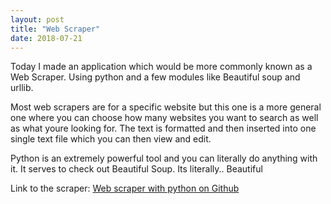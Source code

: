 ```yaml
---
layout: post
title: "Web Scraper"
date: 2018-07-21
---
```


Today I made an application which would be more commonly known as a Web Scraper. Using python and a few modules like Beautiful soup and urllib. 

Most web scrapers are for a specific website but this one is a more general one where you can choose how many websites you want to search as well as what youre looking for. The text is formatted and then inserted into one single text file which you can then view and edit.

Python is an extremely powerful tool and you can literally do anything with it. 
It serves to check out Beautiful Soup. Its literally.. Beautiful

Link to the scraper:
[Web scraper with python on Github](https://github.com/SubhadityaMukherjee/the-world/tree/Public-Tre/Web_scaper)

